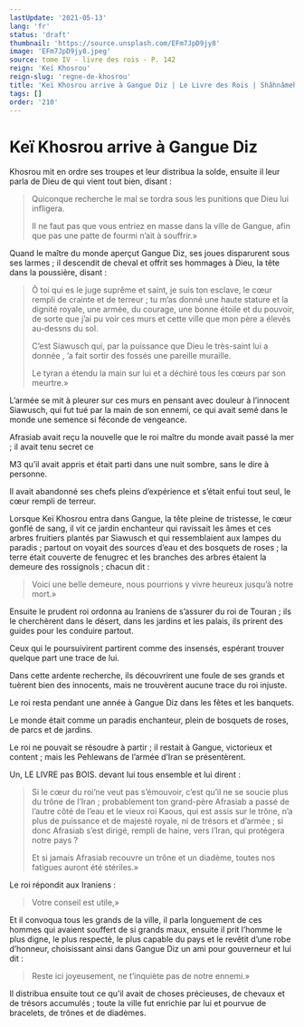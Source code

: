 ```yaml
---
lastUpdate: '2021-05-13'
lang: 'fr'
status: 'draft'
thumbnail: 'https://source.unsplash.com/EFm7JpD9jy8'
image: 'EFm7JpD9jy8.jpeg'
source: tome IV - livre des rois - P. 142
reign: 'Keï Khosrou'
reign-slug: 'regne-de-khosrou'
title: 'Keï Khosrou arrive à Gangue Diz | Le Livre des Rois | Shâhnâmeh'
tags: []
order: '210'
---
```


<!-- LTeX: language=fr -->

# Keï Khosrou arrive à Gangue Diz

Khosrou mit en ordre ses troupes et leur distribua la solde, ensuite il leur parla de Dieu de qui vient tout bien, disant :

> Quiconque recherche le mal se tordra sous les punitions que Dieu lui infligera.
>
> Il ne faut pas que vous entriez en masse dans la ville de Gangue, afin que pas une patte de fourmi n’ait à souffrir.»

Quand le maître du monde aperçut Gangue Diz, ses joues disparurent sous ses larmes ; il descendit de cheval et offrit ses hommages à Dieu, la tête dans la poussière, disant :

> Ô toi qui es le juge suprême et saint, je suis ton esclave, le cœur rempli de crainte et de terreur ; tu m’as donné une haute stature et la dignité royale, une armée, du courage, une bonne étoile et du pouvoir, de sorte que j’ai pu voir ces murs et cette ville que mon père a élevés au-dessns du sol.
>
> C’est Siawusch qui, par la puissance que Dieu le très-saint lui a donnée ,
’a fait sortir des fossés une pareille muraille.
>
> Le tyran a étendu la main sur lui et a déchiré tous les cœurs par son meurtre.»

L’armée se mit à pleurer sur ces murs en pensant avec douleur à l’innocent Siawusch, qui fut tué par la main de son ennemi, ce qui avait semé dans le monde une semence si féconde de vengeance.

Afrasiab avait reçu la nouvelle que le roi maître du monde avait passé la mer ; il avait tenu secret ce

M3 qu’il avait appris et était parti dans une nuit sombre, sans le dire à personne.

Il avait abandonné ses chefs pleins d’expérience et s’était enfui tout seul, le cœur rempli de terreur.

Lorsque Keï Khosrou entra dans Gangue, la tête pleine de tristesse, le cœur gonflé de sang, il vit ce jardin enchanteur qui ravissait les âmes et ces arbres fruitiers plantés par Siawusch et qui ressemblaient aux lampes du paradis ; partout on voyait des sources d’eau et des bosquets de roses ; la terre était couverte de fenugrec et les branches des arbres étaient la demeure des rossignols ; chacun dit :

> Voici une belle demeure, nous pourrions y vivre heureux jusqu’à notre mort.»

Ensuite le prudent roi ordonna au Iraniens de s’assurer du roi de Touran ; ils le cherchèrent dans le désert, dans les jardins et les palais, ils prirent des guides pour les conduire partout.

Ceux qui le poursuivirent partirent comme des insensés, espérant trouver quelque part une trace de lui.

Dans cette ardente recherche, ils découvrirent une foule de ses grands et tuèrent bien des innocents, mais ne trouvèrent aucune trace du roi injuste.

Le roi resta pendant une année à Gangue Diz dans les fêtes et les banquets.

Le monde était comme un paradis enchanteur, plein de bosquets de roses, de parcs et de jardins.

Le roi ne pouvait se résoudre à partir ; il restait à Gangue, victorieux et content ; mais les Pehlewans de l’armée d’Iran se présentèrent.

Un, LE LIVRE pas BOIS. devant lui tous ensemble et lui dirent :

> Si le cœur du roi’ne veut pas s’émouvoir, c’est qu’il ne se soucie plus du trône de l’Iran ; probablement ton grand-père Afrasiab a passé de l’autre côté de l’eau et le vieux roi Kaous, qui est assis sur le trône, n’a plus de puissance et de majesté royale, ni de trésors et d’armée ; si donc Afrasiab s’est dirigé, rempli de haine, vers l’Iran, qui protégera notre pays ?
>
> Et si jamais Afrasiab recouvre un trône et un diadème, toutes nos fatigues auront été stériles.»

Le roi répondit aux Iraniens :

> Votre conseil est utile,»

Et il convoqua tous les grands de la ville, il parla longuement de ces hommes qui avaient souffert de si grands maux, ensuite il prit l’homme le plus digne, le plus respecté, le plus capable du pays et le revêtit d’une robe d’honneur, choisissant ainsi dans Gangue Diz un ami pour gouverneur et lui dit :

> Reste ici joyeusement, ne t’inquiète pas de notre ennemi.»

Il distribua ensuite tout ce qu’il avait de choses précieuses, de chevaux et de trésors accumulés ; toute la ville fut enrichie par lui et pourvue de bracelets, de trônes et de diadèmes.
